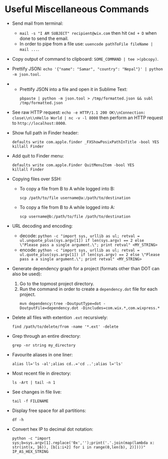 <h1>Useful Miscellaneous Commands</h1>

* Send mail from terminal:  
    * `mail -s "I AM SUBJECT" recipient@wix.com` then hit `Cmd + D` when done to send the email.
    * In order to pipe from a file use: `uuencode pathToFile fileName | mail ...`.

* Copy output of command to clipboard: `SOME_COMMAND | tee >(pbcopy)`.
* Prettify JSON: `echo '{"name": "Samar", "country": "Nepal"}' | python -m json.tool`.
* * Prettify JSON into a file and open it in Sublime Text: 
	```
	pbpaste | python -m json.tool > /tmp/formatted.json && subl /tmp/formatted.json
	```
* See raw HTTP request: `echo -e HTTP/1.1 200 OK\\nConnection: close\\n\\nHello World | nc -v -l 8000` then perform an HTTP request to `http://localhost:8000`.
* Show full path in Finder header:

	```
	defaults write com.apple.finder _FXShowPosixPathInTitle -bool YES
	killall Finder
	```
	
* Add quit to Finder menu:

	```
	defaults write com.apple.Finder QuitMenuItem -bool YES
	killall Finder
	```
	
* Copying files over SSH:
	* To copy a file from B to A while logged into B:
	
		```
		scp /path/to/file username@a:/path/to/destination
		```
	* To copy a file from B to A while logged into A:

		```
		scp username@b:/path/to/file /path/to/destination
		```
		
* URL decoding and encoding:
	* decode: `python -c "import sys, urllib as ul; retval = ul.unquote_plus(sys.argv[1]) if len(sys.argv) == 2 else \"Please pass a single argument.\"; print retval" <MY_STRING>`
	* encode: `python -c "import sys, urllib as ul; retval = ul.quote_plus(sys.argv[1]) if len(sys.argv) == 2 else \"Please pass a a single argument.\"; print retval" <MY_STRING>`

	
* Generate dependency graph for a project (formats other than DOT can also be used):
	1. Go to the topmost project directory.
	2. Run the command in order to create a `dependency.dot` file for each project.
		```
		mvn dependency:tree -DoutputType=dot -DoutputFile=dependency.dot -Dincludes=com.wix.*,com.wixpress.*
		```
		
* Delete all files with extention `.ext` recursively:

	```
	find /path/to/delete/from -name '*.ext' -delete
	```
	
* Grep through an entire directory:

	```
	grep -nr string my_directory
	```
	
* Favourite aliases in one liner:

	```
	alias ll='ls -al';alias cd..='cd ..';alias l='ls'
	```
	
* Most recent file in directory:

	```
	ls -Art | tail -n 1
	```
	
* See changes in file live:

	```
	tail -f FILENAME
	```
	
* Display free space for all partitions:

	```
	df -h
	```
	
* Convert hex IP to decimal dot notation:

	```
	python -c "import sys;b=sys.argv[1].replace('0x','');print('.'.join(map(lambda x: str(int(x, 16)), [b[i:i+2] for i in range(0,len(b), 2)])))" IP_AS_HEX_STRING
	```